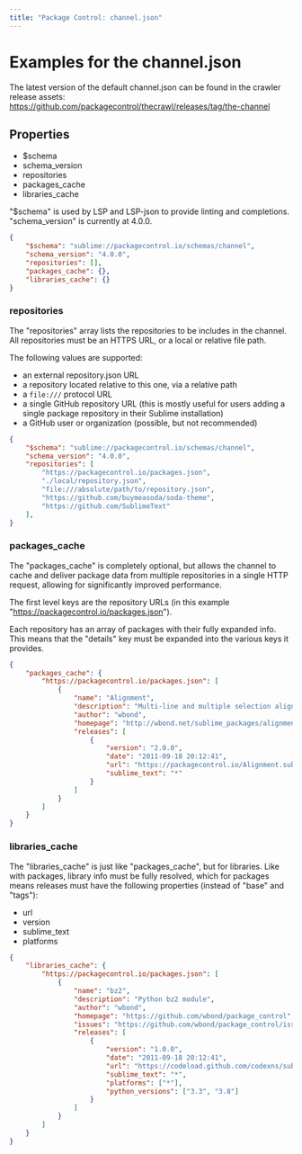 ```yaml
---
title: "Package Control: channel.json"
---
```


<!-- Original: https://github.com/wbond/package_control/blob/master/example-channel.json -->


# Examples for the channel.json

The latest version of the default channel.json
can be found in the crawler release assets:  
https://github.com/packagecontrol/thecrawl/releases/tag/the-channel


## Properties

- $schema
- schema_version
- repositories
- packages_cache
- libraries_cache

"$schema" is used by LSP and LSP-json to provide linting and completions.
"schema_version" is currently at 4.0.0.

```json
{
    "$schema": "sublime://packagecontrol.io/schemas/channel",
    "schema_version": "4.0.0",
    "repositories": [],
    "packages_cache": {},
    "libraries_cache": {}
}
```


### repositories

The "repositories" array lists the repositories to be includes in the channel.
All repositories must be an HTTPS URL, or a local or relative file path.

The following values are supported:

- an external repository.json URL
- a repository located relative to this one, via a relative path
- a `file:///` protocol URL
- a single GitHub repository URL
  (this is mostly useful for users adding a single package repository
  in their Sublime installation)
- a GitHub user or organization
  (possible, but not recommended)

```json
{
	"$schema": "sublime://packagecontrol.io/schemas/channel",
	"schema_version": "4.0.0",
	"repositories": [
		"https://packagecontrol.io/packages.json",
		"./local/repository.json",
		"file:///absolute/path/to/repository.json",
		"https://github.com/buymeasoda/soda-theme",
		"https://github.com/SublimeText"
	],
}
```


### packages_cache

The "packages_cache" is completely optional,
but allows the channel to cache and deliver package data
from multiple repositories in a single HTTP request,
allowing for significantly improved performance.

The first level keys are the repository URLs
(in this example "https://packagecontrol.io/packages.json").

Each repository has an array of packages with their fully expanded info.
This means that the "details" key must be expanded
into the various keys it provides.

```json
{
	"packages_cache": {
		"https://packagecontrol.io/packages.json": [
			{
				"name": "Alignment",
				"description": "Multi-line and multiple selection alignment plugin",
				"author": "wbond",
				"homepage": "http://wbond.net/sublime_packages/alignment",
				"releases": [
					{
						"version": "2.0.0",
						"date": "2011-09-18 20:12:41",
						"url": "https://packagecontrol.io/Alignment.sublime-package",
						"sublime_text": "*"
					}
				]
			}
		]
	}
}
```


### libraries_cache

The "libraries_cache" is just like "packages_cache",
but for libraries.
Like with packages, library info must be fully resolved,
which for packages means releases must have the following properties
(instead of "base" and "tags"):

- url
- version
- sublime_text
- platforms

```json
{
	"libraries_cache": {
		"https://packagecontrol.io/packages.json": [
			{
				"name": "bz2",
				"description": "Python bz2 module",
				"author": "wbond",
				"homepage": "https://github.com/wbond/package_control",
				"issues": "https://github.com/wbond/package_control/issues",
				"releases": [
					{
						"version": "1.0.0",
						"date": "2011-09-18 20:12:41",
						"url": "https://codeload.github.com/codexns/sublime-bz2/zip/1.0.0",
						"sublime_text": "*",
						"platforms": ["*"],
						"python_versions": ["3.3", "3.8"]
					}
				]
			}
		]
	}
}
```

